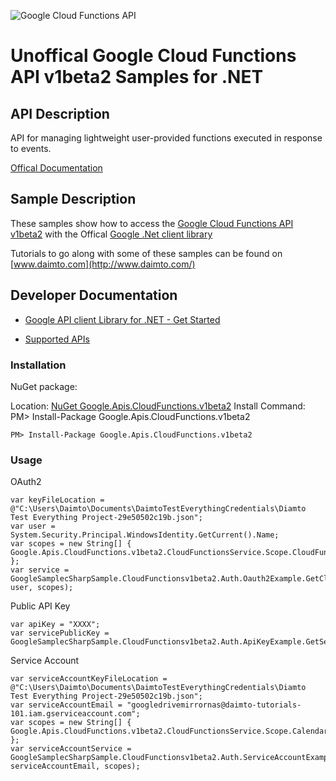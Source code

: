 ﻿![Google Cloud Functions API](http://www.google.com/images/icons/product/search-32.gif)

# Unoffical Google Cloud Functions API v1beta2 Samples for .NET  

## API Description

API for managing lightweight user-provided functions executed in response to events.

[Offical Documentation](https://cloud.google.com/functions)

## Sample Description

These samples show how to access the [Google Cloud Functions API v1beta2](https://cloud.google.com/functions) with the Offical [Google .Net client library](https://github.com/google/google-api-dotnet-client)

Tutorials to go along with some of these samples can be found on [www.daimto.com](http://www.daimto.com/)

## Developer Documentation

* [Google API client Library for .NET - Get Started](https://developers.google.com/api-client-library/dotnet/get_started)

* [Supported APIs](https://developers.google.com/api-client-library/dotnet/apis/)

### Installation

NuGet package:

Location: [NuGet Google.Apis.CloudFunctions.v1beta2](https://www.nuget.org/packages/Google.Apis.CloudFunctions.v1beta2)
Install Command: PM>  Install-Package Google.Apis.CloudFunctions.v1beta2

```
PM> Install-Package Google.Apis.CloudFunctions.v1beta2
```

### Usage

OAuth2
```
var keyFileLocation = @"C:\Users\Daimto\Documents\DaimtoTestEverythingCredentials\Diamto Test Everything Project-29e50502c19b.json";
var user = System.Security.Principal.WindowsIdentity.GetCurrent().Name;
var scopes = new String[] { Google.Apis.CloudFunctions.v1beta2.CloudFunctionsService.Scope.CloudFunctionsReadonly };
var service = GoogleSamplecSharpSample.CloudFunctionsv1beta2.Auth.Oauth2Example.GetCloudFunctionsService(keyFileLocation, user, scopes);
```

Public API Key

```
var apiKey = "XXXX";
var servicePublicKey = GoogleSamplecSharpSample.CloudFunctionsv1beta2.Auth.ApiKeyExample.GetService(apiKey);
```

Service Account
```
var serviceAccountKeyFileLocation = @"C:\Users\Daimto\Documents\DaimtoTestEverythingCredentials\Diamto Test Everything Project-29e50502c19b.json";
var serviceAccountEmail = "googledrivemirrornas@daimto-tutorials-101.iam.gserviceaccount.com";
var scopes = new String[] { Google.Apis.CloudFunctions.v1beta2.CloudFunctionsService.Scope.Calendar };            
var serviceAccountService = GoogleSamplecSharpSample.CloudFunctionsv1beta2.Auth.ServiceAccountExample.AuthenticateServiceAccount(serviceAccountKeyFileLocation, serviceAccountEmail, scopes);
```
